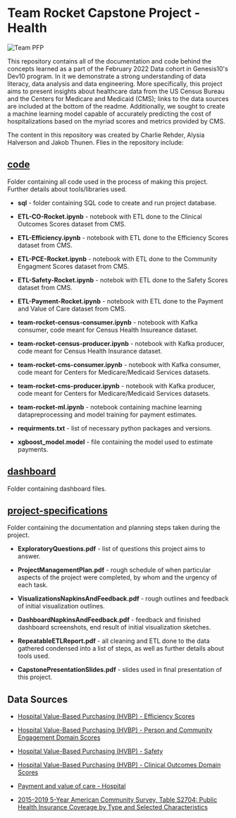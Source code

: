 # Team Rocket Capstone Project - Health

![Team PFP](https://static1.cbrimages.com/wordpress/wp-content/uploads/2021/09/pokemon-team-rocket-1274884-2.jpg)

This repository contains all of the documentation and code behind the concepts learned as a part of the February 2022 Data cohort in Genesis10's Dev10 program. In it we demonstrate a strong understanding of data literacy, data analysis and data engineering. More specifically, this project aims to present insights about healthcare data from the US Census Bureau and the Centers for Medicare and Medicaid (CMS); links to the data sources are included at the bottom of the readme. Additionally, we sought to create a machine learning model capable of accurately predicting the cost of hospitalizations based on the myriad scores and metrics provided by CMS.

The content in this repository was created by Charlie Rehder, Alysia Halverson and Jakob Thunen. Flies in the repository include:

## [code](https://github.com/charlierehder/m11-capstone/tree/master/code)

Folder containing all code used in the process of making this project. Further details about tools/libraries used.

  * **sql** - folder containing SQL code to create and run project database.

  * **ETL-CO-Rocket.ipynb** - notebook with ETL done to the Clinical Outcomes Scores dataset from CMS.

  * **ETL-Efficiency.ipynb** - notebook with ETL done to the Efficiency Scores dataset from CMS.

  * **ETL-PCE-Rocket.ipynb** - notebook with ETL done to the Community Engagment Scores dataset from CMS.

  * **ETL-Safety-Rocket.ipynb** - notebok with ETL done to the Safety Scores dataset from CMS.

  * **ETL-Payment-Rocket.ipynb** - notebook with ETL done to the Payment and Value of Care dataset from CMS.

  * **team-rocket-census-consumer.ipynb** - notebook with Kafka consumer, code meant for Census Health Insureance dataset.

  * **team-rocket-census-producer.ipynb** - notebook with Kafka producer, code meant for Census Health Insurance dataset.

  * **team-rocket-cms-consumer.ipynb** - notebook with Kafka consumer, code meant for Centers for Medicare/Medicaid Services datasets.

  * **team-rocket-cms-producer.ipynb** - notebook with Kafka producer, code meant for Centers for Medicare/Medicaid Services datasets.

  * **team-rocket-ml.ipynb** - notebook containing machine learning datapreprocessing and model training for payment estimates.

  * **requirments.txt** - list of necessary python packages and versions.

  * **xgboost_model.model** - file containing the model used to estimate payments.

## [dashboard](https://github.com/charlierehder/m11-capstone/tree/master/dashboard)

Folder containing dashboard files.

## [project-specifications](https://github.com/charlierehder/m11-capstone/tree/master/project-specifications)

Folder containing the documentation and planning steps taken during the project.

  * **ExploratoryQuestions.pdf** - list of questions this project aims to answer.

  * **ProjectManagementPlan.pdf** - rough schedule of when particular aspects of the project were completed, by whom and the urgency of each task.

  * **VisualizationsNapkinsAndFeedback.pdf** - rough outlines and feedback of initial visualization outlines.

  * **DashboardNapkinsAndFeedback.pdf** - feedback and finished dashboard screenshots, end result of initial visualization sketches.

  * **RepeatableETLReport.pdf** - all cleaning and ETL done to the data gathered condensed into a list of steps, as well as further details about tools used.

  * **CapstonePresentationSlides.pdf** - slides used in final presentation of this project.

## Data Sources

 * [Hospital Value-Based Purchasing (HVBP) - Efficiency Scores](https://data.cms.gov/provider-data/dataset/su9h-3pvj)

 * [Hospital Value-Based Purchasing (HVBP) - Person and Community Engagement Domain Scores](https://data.cms.gov/provider-data/dataset/avtz-f2ge)

 * [Hospital Value-Based Purchasing (HVBP) - Safety](https://data.cms.gov/provider-data/dataset/dgmq-aat3)

 * [Hospital Value-Based Purchasing (HVBP) - Clinical Outcomes Domain Scores](https://data.cms.gov/provider-data/dataset/pudb-wetr)

 * [Payment and value of care - Hospital](https://data.cms.gov/provider-data/dataset/c7us-v4mf)

 * [2015-2019 5-Year American Community Survey, Table S2704: Public Health Insurance Coverage by Type and Selected Characteristics](https://data.census.gov/cedsci/table?t=Health%20Insurance&g=0100000US%240400000&tid=ACSST5Y2020.S2704&tp=true)
